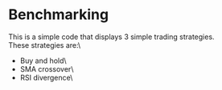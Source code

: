 # Benchmarking 
This is a simple code that displays 3 simple trading strategies.\
These strategies are:\
- Buy and hold\
- SMA crossover\
- RSI divergence\

